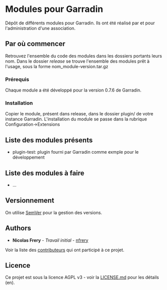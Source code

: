 # Modules pour Garradin

Dépôt de différents modules pour Garradin.
Ils ont été réalisé par et pour l'administration d'une association.

## Par où commencer

Retrouvez l'ensemble du code des modules dans les dossiers portants leurs nom.
Dans le dossier *release* se trouve l'ensemble des modules prêt à l'usage, sous la forme nom_module-version.tar.gz

### Prérequis

Chaque module a été développé pour la version 0.7.6 de Garradin.

### Installation

Copier le module, présent dans release, dans le dossier plugin/ de votre instance Garradin.
L'installation du module se passe dans la rubrique Configuration->Extensions

## Liste des modules présents

* plugin-test: plugin fourni par Garradin comme exmple pour le développement

## Liste des modules à faire

* ...

## Versionnement

On utilise [SemVer](http://semver.org/) pour la gestion des versions.

## Authors

* **Nicolas Frery** - *Travail initial* - [nfrery](https://github.com/nfrery)

Voir la liste des [contributeurs](https://github.com/nfrery/modules-garradin/contributors) qui ont participé à ce projet.

## Licence

Ce projet est sous la licence AGPL v3 - voir la [LICENSE.md](LICENSE.me) pour les détails (en).

